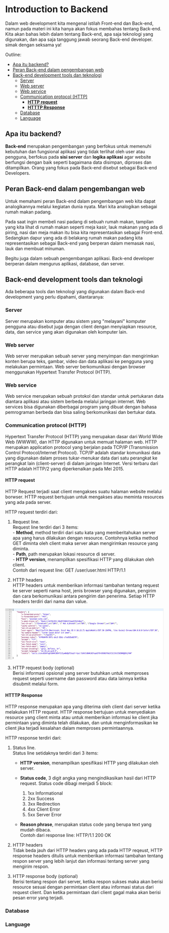 # Introduction to Backend <!-- omit in toc -->

Dalam web development kita mengenal istilah Front-end dan Back-end, namun pada materi ini kita hanya akan fokus membahas tentang Back-end. Kita akan bahas lebih dalam tentang Back-end, apa saja teknologi yang digunakan, dan apa saja tanggung jawab seorang Back-end developer. simak dengan seksama ya!

Outline:
- [Apa itu backend?](#apa-itu-backend)
- [Peran Back-end dalam pengembangan web](#peran-back-end-dalam-pengembangan-web)
- [Back-end development tools dan teknologi](#back-end-development-tools-dan-teknologi)
  - [Server](#server)
  - [Web server](#web-server)
  - [Web service](#web-service)
  - [Communication protocol (HTTP)](#communication-protocol-http)
    - [**HTTP request**](#http-request)
    - [**HTTTP Response**](#htttp-response)
  - [Database](#database)
  - [Language](#language)

## Apa itu backend?

**Back-end** merupakan pengembangan yang berfokus untuk memenuhi kebutuhan dan fungsional aplikasi yang tidak terlihat oleh user atau pengguna, berfokus pada **sisi server** dan **logika aplikasi** agar website berfungsi dengan baik seperti bagaimana data disimpan, diproses dan ditampilkan. Orang yang fokus pada Back-end disebut sebagai Back-end Developers. 

## Peran Back-end dalam pengembangan web

Untuk memahami peran Back-end dalam pengembangan web kita dapat analogikannya melalui kegiatan dunia nyata. Mari kita analogikan sebagai rumah makan padang.

Pada saat ingin membeli nasi padang di sebuah rumah makan, tampilan yang kita lihat di rumah makan seperti meja kasir, lauk makanan yang ada di piring, nasi dan meja makan itu bisa kita representasikan sebagai Front-end. Sedangkan dapur yang ada di belakang rumah makan padang kita representasikan sebagai Back-end yang berperan dalam memasak nasi, lauk dan membuat minuman.

Begitu juga dalam sebuah pengembangan aplikasi. Back-end developer berperan dalam mengurus aplikasi, database, dan server.

## Back-end development tools dan teknologi

Ada beberapa tools dan teknologi yang digunakan dalam Back-end development yang perlu dipahami, diantaranya:
### Server
  Server merupakan komputer atau sistem yang "melayani" komputer pengguna atau disebut juga dengan client dengan menyiapkan resource, data, dan service yang akan digunakan oleh komputer lain. 

### Web server
  Web server merupakan sebuah server yang menyimpan dan mengirimkan konten berupa teks, gambar, video dan data aplikasi ke pengguna yang melakukan permintaan. Web server berkomunikasi dengan browser menggunakan Hypertext Transfer Protocol (HTTP).

### Web service
  Web service merupakan sebuah protokol dan standar untuk pertukaran data diantara aplikasi atau sistem berbeda melalui jaringan internet. Web services bisa digunakan diberbagai program yang dibuat dengan bahasa pemrograman berbeda dan bisa saling berkomunikasi dan bertukar data.

### Communication protocol (HTTP)
  Hypertext Transfer Protocol (HTTP) yang merupakan dasar dari World Wide Web (WWWW), dan HTTP digunakan untuk memuat halaman web. HTTP merupakan application protocol yang berjalan pada TCP/IP (Transmission Control Protocol/Internet Protocol). TCP/IP adalah standar komunikasi data yang digunakan dalam proses tukar-menukar data dari satu perangkat ke perangkat lain (client-server) di dalam jaringan Internet. Versi terbaru dari HTTP adalah HTTP/2 yang diperkenalkan pada Mei 2015.

  #### **HTTP request**
  HTTP Request terjadi saat client mengakses suatu halaman website melalui borwser. HTTP request bertujuan untuk mengakses atau meminta resources yang ada pada server. 

  HTTP request terdiri dari:
  1. Request line.  
    Request line terdiri dari 3 items:  
    - **Method**, method terdiri dari satu kata yang memberitahukan server apa yang harus dilakukan dengan resource. Contohnya ketika method GET diminta oleh client maka server akan mengirimkan resource yang diminta.  
    - **Path**, path merupakan lokasi resource di server.  
    - **HTTP version**, menampilkan spesifikasi HTTP yang dilakukan oleh client.  
    Contoh dari request line: GET /user/user.html HTTP/1.1
  
  2. HTTP headers  
    HTTP headers untuk memberikan informasi tambahan tentang request ke server seperti nama host, jenis browser yang digunakan, pengirim dan cara berkomunikasi antara pengirim dan penerima. Setiap HTTP headers terdiri dari nama dan value.

  !["htpp headers"](materi-bootcamp/../http%20headers.jpeg)

  3. HTTP request body (optional)  
    Berisi informasi opsional yang server butuhkan untuk memproses request seperti username dan password atau data lainnya ketika disubmit melalui form.

  #### **HTTTP Response**

  HTTP response merupakan apa yang diterima oleh client dari server ketika melakukan HTTP request. HTTP response bertujuan untuk menyediakan resource yang client minta atau untuk memberikan informasi ke client jika permintaan yang diminta telah dilakukan, dan untuk menginformasikan ke client jika terjadi kesalahan dalam memproses permintaannya.

  HTTP response terdiri dari:
  1. Status line.  
      Status line setidaknya terdiri dari 3 items:
      - **HTTP version**, menampilkan spesifikasi HTTP yang dilakukan oleh server.
      - **Status code**, 3 digit angka yang mengindikasikan hasil dari HTTP request. Status code dibagi menjadi 5 block:  
        1. 1xx Informational  
        2. 2xx Success  
        3. 3xx Redirection  
        4. 4xx Client Error  
        5. 5xx Server Error   
   
      - **Reason phrase**, merupakan status code yang berupa text yang mudah dibaca.  
      Contoh dari response line: HTTP/1.1 200 OK

  2. HTTP headers  
	  Tidak beda jauh dari HTTP headers yang ada pada HTTP reqeust, HTTP response headers ditulis untuk memberikan informasi tambahan tentang respon server yang lebih lanjut dan informasi tentang server yang mengirim respon.

  3. HTTP response body (optional)  
    Berisi tentang respon dari server, ketika respon sukses maka akan berisi resource sesuai dengan permintaan client atau informasi status dari request client. Dan ketika permintaan dari client gagal maka akan berisi pesan error yang terjadi.
  
### Database


  
### Language

